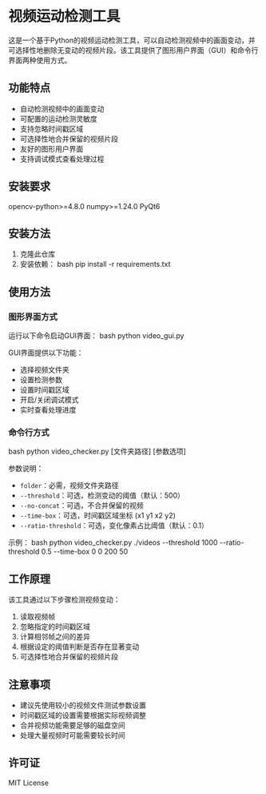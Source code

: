 # 视频运动检测工具

这是一个基于Python的视频运动检测工具，可以自动检测视频中的画面变动，并可选择性地删除无变动的视频片段。该工具提供了图形用户界面（GUI）和命令行界面两种使用方式。

## 功能特点

- 自动检测视频中的画面变动
- 可配置的运动检测灵敏度
- 支持忽略时间戳区域
- 可选择性地合并保留的视频片段
- 友好的图形用户界面
- 支持调试模式查看处理过程

## 安装要求
opencv-python>=4.8.0
numpy>=1.24.0
PyQt6


## 安装方法

1. 克隆此仓库
2. 安装依赖：
bash
pip install -r requirements.txt


## 使用方法

### 图形界面方式

运行以下命令启动GUI界面：
bash
python video_gui.py

GUI界面提供以下功能：
- 选择视频文件夹
- 设置检测参数
- 设置时间戳区域
- 开启/关闭调试模式
- 实时查看处理进度

### 命令行方式
bash
python video_checker.py [文件夹路径] [参数选项]

参数说明：
- `folder`：必需，视频文件夹路径
- `--threshold`：可选，检测变动的阈值（默认：500）
- `--no-concat`：可选，不合并保留的视频
- `--time-box`：可选，时间戳区域坐标 (x1 y1 x2 y2)
- `--ratio-threshold`：可选，变化像素占比阈值（默认：0.1）

示例：
bash
python video_checker.py ./videos --threshold 1000 --ratio-threshold 0.5 --time-box 0 0 200 50


## 工作原理

该工具通过以下步骤检测视频变动：

1. 读取视频帧
2. 忽略指定的时间戳区域
3. 计算相邻帧之间的差异
4. 根据设定的阈值判断是否存在显著变动
5. 可选择性地合并保留的视频片段

## 注意事项

- 建议先使用较小的视频文件测试参数设置
- 时间戳区域的设置需要根据实际视频调整
- 合并视频功能需要足够的磁盘空间
- 处理大量视频时可能需要较长时间

## 许可证

MIT License
